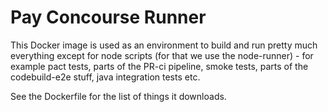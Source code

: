 # Pay Concourse Runner

This Docker image is used as an environment to build and run pretty much everything
except for node scripts (for that we use the node-runner) - 
for example pact tests, parts of the PR-ci pipeline, smoke tests, parts of the codebuild-e2e stuff, 
java integration tests etc.

See the Dockerfile for the list of things it downloads.

